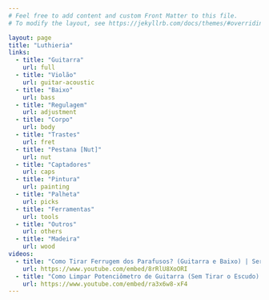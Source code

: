 ```yaml
---
# Feel free to add content and custom Front Matter to this file.
# To modify the layout, see https://jekyllrb.com/docs/themes/#overriding-theme-defaults

layout: page
title: "Luthieria"
links:
  - title: "Guitarra"
    url: full
  - title: "Violão"
    url: guitar-acoustic
  - title: "Baixo"
    url: bass
  - title: "Regulagem"
    url: adjustment
  - title: "Corpo"
    url: body
  - title: "Trastes"
    url: fret
  - title: "Pestana [Nut]"
    url: nut
  - title: "Captadores"
    url: caps
  - title: "Pintura"
    url: painting
  - title: "Palheta"
    url: picks
  - title: "Ferramentas"
    url: tools
  - title: "Outros"
    url: others
  - title: "Madeira"
    url: wood
videos:
  - title: "Como Tirar Ferrugem dos Parafusos? (Guitarra e Baixo) | Sergio Grassi"
    url: https://www.youtube.com/embed/8rRlU8XoORI
  - title: "Como Limpar Potenciômetro de Guitarra (Sem Tirar o Escudo) | Sergio Grassi"
    url: https://www.youtube.com/embed/ra3x6w8-xF4
---
```

